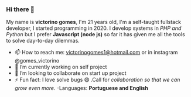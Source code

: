 ### Hi there 👋

<!--
**victorino3/victorino3** is a ✨ _special_ ✨ repository because its `README.md` (this file) appears on your GitHub profile.

Here are some ideas to get you started:

- 🔭 I’m currently working on ...
- 🌱 I’m currently learning ...
- 👯 I’m looking to collaborate on ...
- 🤔 I’m looking for help with ...
- 💬 Ask me about ...
- 📫 How to reach me: ...
- 😄 Pronouns: ...
- ⚡ Fun fact: ...
-->
My name is **victorino gomes**, I'm 21 years old, I'm a self-taught fullstack developer, I started programming in 2020.
I develop systems in _PHP and Python_ but I prefer **Javascript (node ​​js)** so far it has given me all the tools to solve day-to-day dilemmas.
- 📫 How to reach me: victorinogomes1@hotmail.com or in instagram @gomes_victorino
- 🔭 I’m currently working on self project
- 👯 I’m looking to collaborate on start up project
- ⚡ Fun fact: I love solve bugs 😄
.Call for _collaboration so that we can grow even more._
-Languages:
**Portuguese and English**
